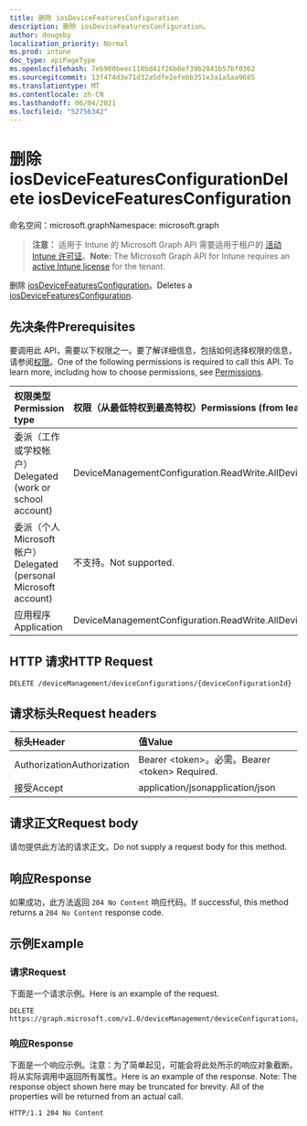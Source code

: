 ```yaml
---
title: 删除 iosDeviceFeaturesConfiguration
description: 删除 iosDeviceFeaturesConfiguration。
author: dougeby
localization_priority: Normal
ms.prod: intune
doc_type: apiPageType
ms.openlocfilehash: 7eb980beec118bd41f26b0ef39b2041b57bf0362
ms.sourcegitcommit: 13f474d3e71d32a5dfe2efebb351e3a1a5aa9685
ms.translationtype: MT
ms.contentlocale: zh-CN
ms.lasthandoff: 06/04/2021
ms.locfileid: "52756342"
---
```

# <a name="delete-iosdevicefeaturesconfiguration"></a><span data-ttu-id="89833-103">删除 iosDeviceFeaturesConfiguration</span><span class="sxs-lookup"><span data-stu-id="89833-103">Delete iosDeviceFeaturesConfiguration</span></span>

<span data-ttu-id="89833-104">命名空间：microsoft.graph</span><span class="sxs-lookup"><span data-stu-id="89833-104">Namespace: microsoft.graph</span></span>

> <span data-ttu-id="89833-105">**注意：** 适用于 Intune 的 Microsoft Graph API 需要适用于租户的 [活动 Intune 许可证](https://go.microsoft.com/fwlink/?linkid=839381)。</span><span class="sxs-lookup"><span data-stu-id="89833-105">**Note:** The Microsoft Graph API for Intune requires an [active Intune license](https://go.microsoft.com/fwlink/?linkid=839381) for the tenant.</span></span>

<span data-ttu-id="89833-106">删除 [iosDeviceFeaturesConfiguration](../resources/intune-deviceconfig-iosdevicefeaturesconfiguration.md)。</span><span class="sxs-lookup"><span data-stu-id="89833-106">Deletes a [iosDeviceFeaturesConfiguration](../resources/intune-deviceconfig-iosdevicefeaturesconfiguration.md).</span></span>

## <a name="prerequisites"></a><span data-ttu-id="89833-107">先决条件</span><span class="sxs-lookup"><span data-stu-id="89833-107">Prerequisites</span></span>
<span data-ttu-id="89833-p101">要调用此 API，需要以下权限之一。要了解详细信息，包括如何选择权限的信息，请参阅[权限](/graph/permissions-reference)。</span><span class="sxs-lookup"><span data-stu-id="89833-p101">One of the following permissions is required to call this API. To learn more, including how to choose permissions, see [Permissions](/graph/permissions-reference).</span></span>

|<span data-ttu-id="89833-110">权限类型</span><span class="sxs-lookup"><span data-stu-id="89833-110">Permission type</span></span>|<span data-ttu-id="89833-111">权限（从最低特权到最高特权）</span><span class="sxs-lookup"><span data-stu-id="89833-111">Permissions (from least to most privileged)</span></span>|
|:---|:---|
|<span data-ttu-id="89833-112">委派（工作或学校帐户）</span><span class="sxs-lookup"><span data-stu-id="89833-112">Delegated (work or school account)</span></span>|<span data-ttu-id="89833-113">DeviceManagementConfiguration.ReadWrite.All</span><span class="sxs-lookup"><span data-stu-id="89833-113">DeviceManagementConfiguration.ReadWrite.All</span></span>|
|<span data-ttu-id="89833-114">委派（个人 Microsoft 帐户）</span><span class="sxs-lookup"><span data-stu-id="89833-114">Delegated (personal Microsoft account)</span></span>|<span data-ttu-id="89833-115">不支持。</span><span class="sxs-lookup"><span data-stu-id="89833-115">Not supported.</span></span>|
|<span data-ttu-id="89833-116">应用程序</span><span class="sxs-lookup"><span data-stu-id="89833-116">Application</span></span>|<span data-ttu-id="89833-117">DeviceManagementConfiguration.ReadWrite.All</span><span class="sxs-lookup"><span data-stu-id="89833-117">DeviceManagementConfiguration.ReadWrite.All</span></span>|

## <a name="http-request"></a><span data-ttu-id="89833-118">HTTP 请求</span><span class="sxs-lookup"><span data-stu-id="89833-118">HTTP Request</span></span>
<!-- {
  "blockType": "ignored"
}
-->
``` http
DELETE /deviceManagement/deviceConfigurations/{deviceConfigurationId}
```

## <a name="request-headers"></a><span data-ttu-id="89833-119">请求标头</span><span class="sxs-lookup"><span data-stu-id="89833-119">Request headers</span></span>
|<span data-ttu-id="89833-120">标头</span><span class="sxs-lookup"><span data-stu-id="89833-120">Header</span></span>|<span data-ttu-id="89833-121">值</span><span class="sxs-lookup"><span data-stu-id="89833-121">Value</span></span>|
|:---|:---|
|<span data-ttu-id="89833-122">Authorization</span><span class="sxs-lookup"><span data-stu-id="89833-122">Authorization</span></span>|<span data-ttu-id="89833-123">Bearer &lt;token&gt;。必需。</span><span class="sxs-lookup"><span data-stu-id="89833-123">Bearer &lt;token&gt; Required.</span></span>|
|<span data-ttu-id="89833-124">接受</span><span class="sxs-lookup"><span data-stu-id="89833-124">Accept</span></span>|<span data-ttu-id="89833-125">application/json</span><span class="sxs-lookup"><span data-stu-id="89833-125">application/json</span></span>|

## <a name="request-body"></a><span data-ttu-id="89833-126">请求正文</span><span class="sxs-lookup"><span data-stu-id="89833-126">Request body</span></span>
<span data-ttu-id="89833-127">请勿提供此方法的请求正文。</span><span class="sxs-lookup"><span data-stu-id="89833-127">Do not supply a request body for this method.</span></span>

## <a name="response"></a><span data-ttu-id="89833-128">响应</span><span class="sxs-lookup"><span data-stu-id="89833-128">Response</span></span>
<span data-ttu-id="89833-129">如果成功，此方法返回 `204 No Content` 响应代码。</span><span class="sxs-lookup"><span data-stu-id="89833-129">If successful, this method returns a `204 No Content` response code.</span></span>

## <a name="example"></a><span data-ttu-id="89833-130">示例</span><span class="sxs-lookup"><span data-stu-id="89833-130">Example</span></span>

### <a name="request"></a><span data-ttu-id="89833-131">请求</span><span class="sxs-lookup"><span data-stu-id="89833-131">Request</span></span>
<span data-ttu-id="89833-132">下面是一个请求示例。</span><span class="sxs-lookup"><span data-stu-id="89833-132">Here is an example of the request.</span></span>
``` http
DELETE https://graph.microsoft.com/v1.0/deviceManagement/deviceConfigurations/{deviceConfigurationId}
```

### <a name="response"></a><span data-ttu-id="89833-133">响应</span><span class="sxs-lookup"><span data-stu-id="89833-133">Response</span></span>
<span data-ttu-id="89833-p102">下面是一个响应示例。注意：为了简单起见，可能会将此处所示的响应对象截断。将从实际调用中返回所有属性。</span><span class="sxs-lookup"><span data-stu-id="89833-p102">Here is an example of the response. Note: The response object shown here may be truncated for brevity. All of the properties will be returned from an actual call.</span></span>
``` http
HTTP/1.1 204 No Content
```




